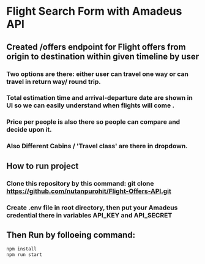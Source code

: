 #  Flight Search Form with Amadeus API

## Created /offers endpoint for Flight offers from origin to destination within given timeline by user

### Two options are there: either user can travel one way or can travel in return way/ round trip.
### Total estimation time and arrival-departure date are shown in UI so we can easily understand when flights will come .
### Price per people is also there so people can compare and decide upon it.
### Also Different Cabins / 'Travel class' are there in dropdown.


## How to run project
### Clone this repository by this command: git clone https://github.com/nutanpurohit/Flight-Offers-API.git
### Create .env file in root directory, then put your Amadeus credential there in variables API_KEY and API_SECRET
##  Then Run by folloeing command:

```bash
npm install
npm run start
```
